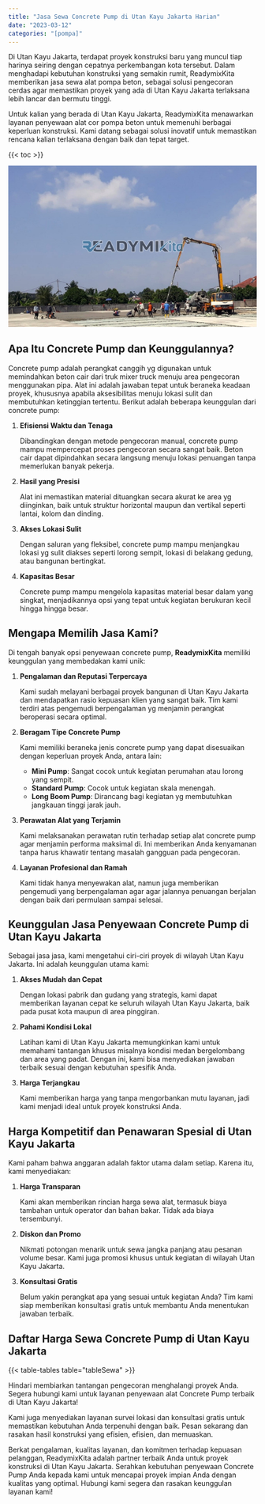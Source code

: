 ```yaml
---
title: "Jasa Sewa Concrete Pump di Utan Kayu Jakarta Harian"
date: "2023-03-12"
categories: "[pompa]"
---
```


Di Utan Kayu Jakarta, terdapat proyek konstruksi baru yang muncul tiap harinya seiring dengan cepatnya perkembangan kota tersebut. Dalam menghadapi kebutuhan konstruksi yang semakin rumit, ReadymixKita memberikan jasa sewa alat pompa beton, sebagai solusi pengecoran cerdas agar memastikan proyek yang ada di Utan Kayu Jakarta terlaksana lebih lancar dan bermutu tinggi.

Untuk kalian yang berada di Utan Kayu Jakarta, ReadymixKita menawarkan layanan penyewaan alat cor pompa beton untuk memenuhi berbagai keperluan konstruksi. Kami datang sebagai solusi inovatif untuk memastikan rencana kalian terlaksana dengan baik dan tepat target.

{{< toc >}}

![Jasa Sewa Concrete Pump di Utan Kayu Jakarta Harian](/images/pompa/sewa-pompa-08.jpg)

## Apa Itu Concrete Pump dan Keunggulannya?

Concrete pump adalah perangkat canggih yg digunakan untuk memindahkan beton cair dari truk mixer truck menuju area pengecoran menggunakan pipa. Alat ini adalah jawaban tepat untuk beraneka keadaan proyek, khususnya apabila aksesibilitas menuju lokasi sulit dan membutuhkan ketinggian tertentu. Berikut adalah beberapa keunggulan dari concrete pump:

1. **Efisiensi Waktu dan Tenaga**

   Dibandingkan dengan metode pengecoran manual, concrete pump mampu mempercepat proses pengecoran secara sangat baik. Beton cair dapat dipindahkan secara langsung menuju lokasi penuangan tanpa memerlukan banyak pekerja.

2. **Hasil yang Presisi**

   Alat ini memastikan material dituangkan secara akurat ke area yg diinginkan, baik untuk struktur horizontal maupun dan vertikal seperti lantai, kolom dan dinding.

3. **Akses Lokasi Sulit**

   Dengan saluran yang fleksibel, concrete pump mampu menjangkau lokasi yg sulit diakses seperti lorong sempit, lokasi di belakang gedung, atau bangunan bertingkat.

4. **Kapasitas Besar**

   Concrete pump mampu mengelola kapasitas material besar dalam yang singkat, menjadikannya opsi yang tepat untuk kegiatan berukuran kecil hingga hingga besar.

## Mengapa Memilih Jasa Kami?

Di tengah banyak opsi penyewaan concrete pump, **ReadymixKita** memiliki keunggulan yang membedakan kami unik:

1. **Pengalaman dan Reputasi Terpercaya**

   Kami sudah melayani berbagai proyek bangunan di Utan Kayu Jakarta dan mendapatkan rasio kepuasan klien yang sangat baik. Tim kami terdiri atas pengemudi berpengalaman yg menjamin perangkat beroperasi secara optimal.

2. **Beragam Tipe Concrete Pump**

   Kami memiliki beraneka jenis concrete pump yang dapat disesuaikan dengan keperluan proyek Anda, antara lain:
   - **Mini Pump**: Sangat cocok untuk kegiatan perumahan atau lorong yang sempit.
   - **Standard Pump**: Cocok untuk kegiatan skala menengah.
   - **Long Boom Pump**: Dirancang bagi kegiatan yg membutuhkan jangkauan tinggi jarak jauh.

3. **Perawatan Alat yang Terjamin**

   Kami melaksanakan perawatan rutin terhadap setiap alat concrete pump agar menjamin performa maksimal di. Ini memberikan Anda kenyamanan tanpa harus khawatir tentang masalah gangguan pada pengecoran.

4. **Layanan Profesional dan Ramah**

   Kami tidak hanya menyewakan alat, namun juga memberikan pengemudi yang berpengalaman agar agar jalannya penuangan berjalan dengan baik dari permulaan sampai selesai.

## Keunggulan Jasa Penyewaan Concrete Pump di Utan Kayu Jakarta

Sebagai jasa jasa, kami mengetahui ciri-ciri proyek di wilayah Utan Kayu Jakarta. Ini adalah keunggulan utama kami:

1. **Akses Mudah dan Cepat**

   Dengan lokasi pabrik dan gudang yang strategis, kami dapat memberikan layanan cepat ke seluruh wilayah Utan Kayu Jakarta, baik pada pusat kota maupun di area pinggiran.

2. **Pahami Kondisi Lokal**

   Latihan kami di Utan Kayu Jakarta memungkinkan kami untuk memahami tantangan khusus misalnya kondisi medan bergelombang dan area yang padat. Dengan ini, kami bisa menyediakan jawaban terbaik sesuai dengan kebutuhan spesifik Anda.

3. **Harga Terjangkau**

   Kami memberikan harga yang tanpa mengorbankan mutu layanan, jadi kami menjadi ideal untuk proyek konstruksi Anda.

## Harga Kompetitif dan Penawaran Spesial di Utan Kayu Jakarta

Kami paham bahwa anggaran adalah faktor utama dalam setiap. Karena itu, kami menyediakan:

1. **Harga Transparan**

   Kami akan memberikan rincian harga sewa alat, termasuk biaya tambahan untuk operator dan bahan bakar. Tidak ada biaya tersembunyi.

2. **Diskon dan Promo**

   Nikmati potongan menarik untuk sewa jangka panjang atau pesanan volume besar. Kami juga promosi khusus untuk kegiatan di wilayah Utan Kayu Jakarta.

3. **Konsultasi Gratis**

   Belum yakin perangkat apa yang sesuai untuk kegiatan Anda? Tim kami siap memberikan konsultasi gratis untuk membantu Anda menentukan jawaban terbaik.

## Daftar Harga Sewa Concrete Pump di Utan Kayu Jakarta

{{< table-tables table="tableSewa" >}}

Hindari membiarkan tantangan pengecoran menghalangi proyek Anda. Segera hubungi kami untuk layanan penyewaan alat Concrete Pump terbaik di Utan Kayu Jakarta!

Kami juga menyediakan layanan survei lokasi dan konsultasi gratis untuk memastikan kebutuhan Anda terpenuhi dengan baik. Pesan sekarang dan rasakan hasil konstruksi yang efisien, efisien, dan memuaskan.

Berkat pengalaman, kualitas layanan, dan komitmen terhadap kepuasan pelanggan, ReadymixKita adalah partner terbaik Anda untuk proyek konstruksi di Utan Kayu Jakarta. Serahkan kebutuhan penyewaan Concrete Pump Anda kepada kami untuk mencapai proyek impian Anda dengan kualitas yang optimal. Hubungi kami segera dan rasakan keunggulan layanan kami!